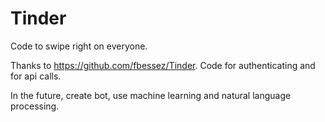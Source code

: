 # Tinder
Code to swipe right on everyone. 

Thanks to https://github.com/fbessez/Tinder. Code for authenticating and for api calls.

In the future, create bot, use machine learning and natural language processing.
